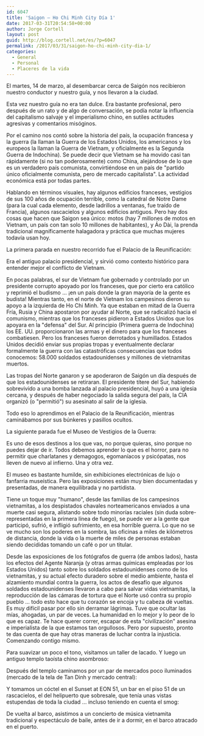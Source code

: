 ```yaml
---
id: 6047
title: 'Saigon – Ho Chi Minh City Día 1'
date: 2017-03-31T20:54:58+00:00
author: Jorge Cortell
layout: post
guid: http://blog.cortell.net/es/?p=6047
permalink: /2017/03/31/saigon-ho-chi-minh-city-dia-1/
categories:
  - General
  - Personal
  - Placeres de la vida
---
```

El martes, 14 de marzo, al desembarcar cerca de Saigón nos recibieron nuestro conductor y nuestro guía, y nos llevaron a la ciudad.

Esta vez nuestro guía no era tan dulce. Era bastante profesional, pero después de un rato y de algo de conversación, se podía notar la influencia del capitalismo salvaje y el imperialismo chino, en sutiles actitudes agresivas y comentarios misóginos.

Por el camino nos contó sobre la historia del país, la ocupación francesa y la guerra (la llaman la Guerra de los Estados Unidos, los americanos y los europeos la llaman la Guerra de Vietnam, y oficialmente es la Segunda Guerra de Indochina). Se puede decir que Vietnam se ha movido casi tan rápidamente (si no tan poderosamente) como China, alejándose de lo que es un verdadero país comunista, convirtiéndose en un país de "partido único oficialmente comunista, pero de mercado capitalista". La actividad económica está por todas partes.

Hablando en términos visuales, hay algunos edificios franceses, vestigios de sus 100 años de ocupación terrible, como la catedral de Notre Dame (para la cual cada elemento, desde ladrillos a ventanas, fue traído de Francia), algunos rascacielos y algunos edificios antiguos. Pero hay dos cosas que hacen que Saigon sea único: motos (hay 7 millones de motos en Vietnam, un país con tan solo 10 millones de habitantes), y Áo Dài, la prenda tradicional magníficamente halagadora y práctica que muchas mujeres todavía usan hoy.

La primera parada en nuestro recorrido fue el Palacio de la Reunificación:

Era el antiguo palacio presidencial, y sirvió como contexto histórico para entender mejor el conflicto de Vietnam.

En pocas palabras, el sur de Vietnam fue gobernado y controlado por un presidente corrupto apoyado por los franceses, que por cierto era católico y reprimió el budismo ... ¡en un país donde la gran mayoría de la gente es budista! Mientras tanto, en el norte de Vietnam los campesinos dieron su apoyo a la izquierda de Ho Chi Minh. Ya que estaban en mitad de la Guerra Fría, Rusia y China apostaron por ayudar al Norte, que se radicalizó hacia el comunismo, mientras que los franceses pidieron a Estados Unidos que los apoyara en la "defensa" del Sur. Al principio (Primera guerra de Indochina) los EE. UU. proporcionaron las armas y el dinero para que los franceses combatiesen. Pero los franceses fueron derrotados y humillados. Estados Unidos decidió enviar sus propias tropas y eventualmente declarar formalmente la guerra con las catastróficas consecuencias que todos conocemos: 58.000 soldados estadounidenses y millones de vietnamitas muertos.

Las tropas del Norte ganaron y se apoderaron de Saigón un día después de que los estadounidenses se retiraran. El presidente títere del Sur, habiendo sobrevivido a una bomba lanzada al palacio presidencial, huyó a una iglesia cercana, y después de haber negociado la salida segura del país, la CIA organizó (o "permitió") su asesinato al salir de la iglesia.

Todo eso lo aprendimos en el Palacio de la Reunificación, mientras caminábamos por sus búnkeres y pasillos ocultos.

La siguiente parada fue el Museo de Vestigios de la Guerra:

Es uno de esos destinos a los que vas, no porque quieras, sino porque no puedes dejar de ir. Todos debemos aprender lo que es el horror, para no permitir que charlatanes y demagogos, egomaníacos y psicópatas, nos lleven de nuevo al infierno. Una y otra vez.

El museo es bastante humilde, sin exhibiciones electrónicas de lujo o fanfarria museística. Pero las exposiciones están muy bien documentadas y presentadas, de manera equilibrada y no partidista.

Tiene un toque muy "humano", desde las familias de los campesinos vietnamitas, a los despistados chavales norteamericanos enviados a una muerte casi segura, alistando sobre todo minorías raciales (sin duda sobre-representadas en la primera línea de fuego), se puede ver a la gente que participó, sufrió, e infligió sufrimiento, en esa horrible guerra. Lo que no se ve mucho son los poderes en la sombra, las oficinas a miles de kilómetros de distancia, donde la vida o la muerte de miles de personas estaban siendo decididas tomando un café o por un titular.

Desde las exposiciones de los fotógrafos de guerra (de ambos lados), hasta los efectos del Agente Naranja (y otras armas químicas empleadas por los Estados Unidos) tanto sobre los soldados estadounidenses como de los vietnamitas, y su actual efecto duradero sobre el medio ambiente, hasta el alzamiento mundial contra la guerra, los actos de desafío que algunos soldados estadounidenses llevaron a cabo para salvar vidas vietnamitas, la reproducción de las cámaras de tortura que el Norte usó contra su propio pueblo ... todo esto hace que tu corazón se encoja y tu cabeza dé vueltas. Es muy difícil pasar por ello sin derramar lágrimas. Tuve que ocultar las mías, ahogadas, un par de veces. La humanidad en lo mejor y lo peor de lo que es capaz. Te hace querer correr, escapar de esta "civilización" asesina e imperialista de la que estamos tan orgullosos. Pero por supuesto, pronto te das cuenta de que hay otras maneras de luchar contra la injusticia. Comenzando contigo mismo.

Para suavizar un poco el tono, visitamos un taller de lacado. Y luego un antiguo templo taoísta chino asombroso:

Después del templo caminamos por un par de mercados poco iluminados (mercado de la tela de Tan Dinh y mercado central):

Y tomamos un cóctel en el Sunset at EON 51, un bar en el piso 51 de un rascacielos, el del helipuerto que sobresale, que tenía unas vistas estupendas de toda la ciudad ... incluso teniendo en cuenta el smog:

De vuelta al barco, asistimos a un concierto de música vietnamita tradicional y espectáculo de baile, antes de ir a dormir, en el barco atracado en el puerto.